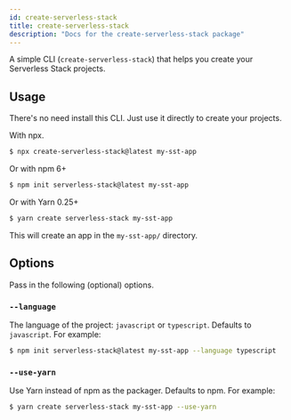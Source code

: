 ```yaml
---
id: create-serverless-stack
title: create-serverless-stack
description: "Docs for the create-serverless-stack package"
---
```


A simple CLI (`create-serverless-stack`) that helps you create your Serverless Stack projects.

## Usage

There's no need install this CLI. Just use it directly to create your projects.

With npx.

```bash
$ npx create-serverless-stack@latest my-sst-app
```

Or with npm 6+

```bash
$ npm init serverless-stack@latest my-sst-app
```

Or with Yarn 0.25+

```bash
$ yarn create serverless-stack my-sst-app
```

This will create an app in the `my-sst-app/` directory.

## Options

Pass in the following (optional) options.

### `--language`

The language of the project: `javascript` or `typescript`. Defaults to `javascript`. For example:

```bash
$ npm init serverless-stack@latest my-sst-app --language typescript
```

### `--use-yarn`

Use Yarn instead of npm as the packager. Defaults to npm. For example:

```bash
$ yarn create serverless-stack my-sst-app --use-yarn
```
